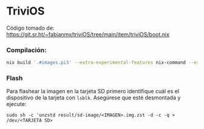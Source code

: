 # TriviOS

Código tomado de: https://git.sr.ht/~fabianmv/triviOS/tree/main/item/triviOS/boot.nix

### Compilación:

```bash
nix build '.#images.pi3' --extra-experimental-features nix-command --extra-experimental-features flakes --show-trace --print-build-logs
```

### Flash

Para flashear la imagen en la tarjeta SD primero identifique cuál es el dispositivo de la tarjeta con `lsblk`. Asegúrese que esté desmontada y ejecute:


```
sudo sh -c 'unzstd result/sd-image/<IMAGEN>.img.zst -d -c -q > /dev/<TARJETA SD>
```
